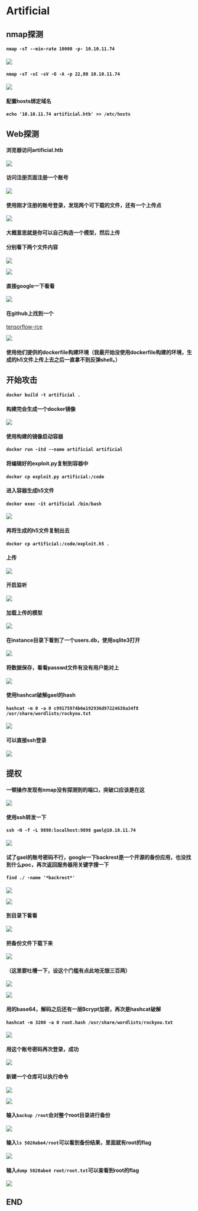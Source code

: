 # Artificial #
## nmap探测 ##
#### `nmap -sT --min-rate 10000 -p- 10.10.11.74`
![](./Artificial/1.jpg)
#### `nmap -sT -sC -sV -O -A -p 22,80 10.10.11.74`
![](./Artificial/2.jpg)
#### 配置hosts绑定域名
#### `echo '10.10.11.74 artificial.htb' >> /etc/hosts`
## Web探测 ##
#### 浏览器访问artificial.htb
![](./Artificial/3.jpg)
#### 访问注册页面注册一个账号
![](./Artificial/4.jpg)
#### 使用刚才注册的账号登录，发现两个可下载的文件，还有一个上传点
![](./Artificial/5.jpg)
#### 大概意思就是你可以自己构造一个模型，然后上传
#### 分别看下两个文件内容
![](./Artificial/6.jpg)

![](./Artificial/7.jpg)
#### 直接google一下看看
![](./Artificial/8.jpg)
#### 在github上找到一个
[tensorflow-rce](https://github.com/Splinter0/tensorflow-rce)

![](./Artificial/9.jpg)
#### 使用他们提供的dockerfile构建环境（我最开始没使用dockerfile构建的环境，生成的h5文件上传上去之后一直拿不到反弹shell。）
## 开始攻击 ##
#### `docker build -t artificial .`
#### 构建完会生成一个docker镜像

![](./Artificial/10.jpg)
#### 使用构建的镜像启动容器
#### `docker run -itd --name artificial artificial`
#### 将编辑好的exploit.py复制到容器中
#### `docker cp exploit.py artificial:/code`
#### 进入容器生成h5文件
#### `docker exec -it artificial /bin/bash`

![](./Artificial/11.jpg)
#### 再将生成的h5文件复制出去
#### `docker cp artificial:/code/exploit.h5 .`
#### 上传

![](./Artificial/12.jpg)
#### 开启监听

![](./Artificial/13.jpg)
#### 加载上传的模型

![](./Artificial/15.jpg)
#### 在instance目录下看到了一个users.db，使用sqlite3打开

![](./Artificial/16.jpg)
#### 将数据保存，看看passwd文件有没有用户能对上

![](./Artificial/17.jpg)
#### 使用hashcat破解gael的hash
#### `hashcat -m 0 -a 0 c99175974b6e192936d97224638a34f8 /usr/share/wordlists/rockyou.txt`

![](./Artificial/18.jpg)
#### 可以直接ssh登录

![](./Artificial/20.jpg)
## 提权 
#### 一顿操作发现有nmap没有探测到的端口，突破口应该是在这

![](./Artificial/21.jpg)
#### 使用ssh转发一下

#### `ssh -N -f -L 9898:localhost:9898 gael@10.10.11.74`

![](./Artificial/22.jpg)
#### 试了gael的账号密码不行，google一下backrest是一个开源的备份应用，也没找到什么poc，再次返回服务器用关键字搜一下
#### `find ./ -name '*backrest*'`

![](./Artificial/23.jpg)

![](./Artificial/24.jpg)
#### 到目录下看看

![](./Artificial/25.jpg)
#### 把备份文件下载下来

![](./Artificial/26.jpg)
#### （这里要吐槽一下，设这个门槛有点此地无银三百两）

![](./Artificial/27.jpg)

![](./Artificial/28.jpg)
#### 用的base64，解码之后还有一层Bcrypt加密，再次是hashcat破解

#### `hashcat -m 3200 -a 0 root.hash /usr/share/wordlists/rockyou.txt`

![](./Artificial/29.jpg)

#### 用这个账号密码再次登录，成功

![](./Artificial/30.jpg)

#### 新建一个仓库可以执行命令

![](./Artificial/31.jpg)

![](./Artificial/33.jpg)
#### 输入`backup /root`会对整个root目录进行备份

![](./Artificial/34.jpg)
#### 输入`ls 5020abe4/root`可以看到备份结果，里面就有root的flag

![](./Artificial/35.jpg)
#### 输入`dump 5020abe4 root/root.txt`可以查看到root的flag

![](./Artificial/36.jpg)

## END ##